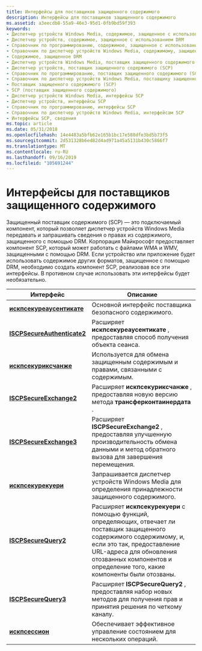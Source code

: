 ```yaml
---
title: Интерфейсы для поставщиков защищенного содержимого
description: Интерфейсы для поставщиков защищенного содержимого
ms.assetid: a3eecdb8-55a9-46e3-95d1-0fb9bd59f393
keywords:
- Диспетчер устройств Windows Media, содержимое, защищенное с использованием DRM
- Диспетчер устройств, содержимое, защищенное с использованием DRM
- Справочник по программированию, содержимое, защищенное с использованием DRM
- Справочник по диспетчер устройств Windows Media, содержимому, защищенному с использованием DRM
- Содержимое, защищенное DRM
- Диспетчер устройств Windows Media, поставщик защищенного содержимого (SCP)
- Диспетчер устройств, поставщик защищенного содержимого (SCP)
- Справочник по программированию, поставщик защищенного содержимого (SCP)
- Справочник по диспетчер устройств Windows Media, поставщику защищенного содержимого (SCP)
- Поставщик защищенного содержимого (SCP)
- SCP (поставщик защищенного содержимого)
- Диспетчер устройств Windows Media, интерфейсы SCP
- Диспетчер устройств, интерфейсы SCP
- Справочник по программированию, интерфейсы SCP
- Справочник по диспетчер устройств Windows Media, интерфейсам SCP
- Интерфейсы SCP, сведения
ms.topic: article
ms.date: 05/31/2018
ms.openlocfilehash: 14e4483a5bfb62e165b1bc17e588dfe3bd5b73f5
ms.sourcegitcommit: 2d531328b6ed82d4ad971a45a5131b430c5866f7
ms.translationtype: MT
ms.contentlocale: ru-RU
ms.lasthandoff: 09/16/2019
ms.locfileid: "105691244"
---
```

# <a name="interfaces-for-secure-content-providers"></a>Интерфейсы для поставщиков защищенного содержимого

Защищенный поставщик содержимого (SCP) — это подключаемый компонент, который позволяет диспетчер устройств Windows Media передавать и запрашивать сведения о правах из содержимого, защищенного с помощью DRM. Корпорация Майкрософт предоставляет компонент SCP, который может работать с файлами WMA и WMV, защищенными с помощью DRM. Если устройство или приложение будет использовать содержимое других форматов, защищенное с помощью DRM, необходимо создать компонент SCP, реализовав все эти интерфейсы. В противном случае использовать эти интерфейсы будет необязательно.



| Интерфейс                                                  | Описание                                                                                                                                                                                                                                          |
|------------------------------------------------------------|------------------------------------------------------------------------------------------------------------------------------------------------------------------------------------------------------------------------------------------------------|
| [**искпсекуреаусентикате**](/windows/desktop/api/mswmdm/nn-mswmdm-iscpsecureauthenticate)   | Основной интерфейс поставщика безопасного содержимого.                                                                                                                                                                                                |
| [**ISCPSecureAuthenticate2**](/windows/desktop/api/mswmdm/nn-mswmdm-iscpsecureauthenticate2) | Расширяет **искпсекуреаусентикате** , предоставляя способ получения объекта сеанса.                                                                                                                                                                       |
| [**искпсекуриксчанже**](/windows/desktop/api/mswmdm/nn-mswmdm-iscpsecureexchange)           | Используется для обмена защищенным содержимым и правами, связанными с содержимым.                                                                                                                                                                                 |
| [**ISCPSecureExchange2**](/windows/desktop/api/mswmdm/nn-mswmdm-iscpsecureexchange2)         | Расширяет **искпсекуриксчанже** , предоставляя новую версию метода **трансферконтаинердата** .                                                                                                                                                   |
| [**ISCPSecureExchange3**](/windows/desktop/api/mswmdm/nn-mswmdm-iscpsecureexchange3)         | Расширяет **ISCPSecureExchange2** , предоставляя улучшенную производительность обмена данными и метод обратного вызова для завершения перемещения.                                                                                                                            |
| [**искпсекурекуери**](/windows/desktop/api/mswmdm/nn-mswmdm-iscpsecurequery)                 | Запрашивается диспетчер устройств Windows Media для определения принадлежности защищенного содержимого.                                                                                                                                                                   |
| [**ISCPSecureQuery2**](/windows/desktop/api/mswmdm/nn-mswmdm-iscpsecurequery2)               | Расширяет **искпсекурекуери** с помощью функций, определяющих, отвечает ли поставщик защищенного содержимого содержимому, и, если это так, предоставление URL-адреса для обновления отозванных компонентов и определение того, какие компоненты были отозваны. |
| [**ISCPSecureQuery3**](/windows/desktop/api/mswmdm/nn-mswmdm-iscpsecurequery3)               | Расширяет **ISCPSecureQuery2** , предоставляя набор новых методов для получения прав и принятия решения по четкому каналу.                                                                                                                     |
| [**искпсессион**](/windows/desktop/api/mswmdm/nn-mswmdm-iscpsession)                         | Обеспечивает эффективное управление состоянием для нескольких операций.                                                                                                                                                                                  |



 

 

 




